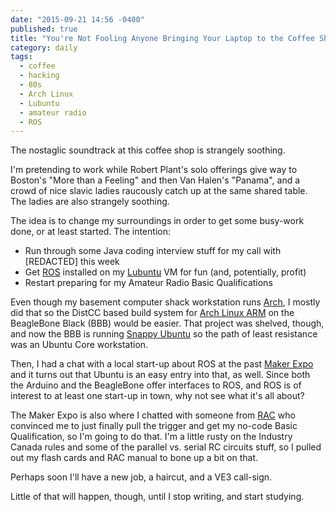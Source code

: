 ```yaml
---
date: "2015-09-21 14:56 -0400"
published: true
title: "You're Not Fooling Anyone Bringing Your Laptop to the Coffee Shop"
category: daily
tags: 
  - coffee
  - hacking
  - 80s
  - Arch Linux
  - Lubuntu
  - amateur radio
  - ROS
---
```


The nostaglic soundtrack at this coffee shop is strangely soothing.

I'm pretending to work while Robert Plant's solo offerings give way to Boston's "More than a Feeling" and then Van Halen's "Panama", and a crowd of nice slavic ladies raucously catch up at the same shared table. The ladies are also strangely soothing.

<a name="more"></a>

The idea is to change my surroundings in order to get some busy-work done, or at least started. The intention:

- Run through some Java coding interview stuff for my call with [REDACTED] this week
- Get [ROS](http://www.ros.org/) installed on my [Lubuntu](http://lubuntu.net/) VM for fun (and, potentially, profit)
- Restart preparing for my Amateur Radio Basic Qualifications

Even though my basement computer shack workstation runs [Arch](http://archlinux.org), I mostly did that so the DistCC based build system for [Arch Linux ARM](http://archlinuxarm.org/) on the BeagleBone Black (BBB) would be easier. That project was shelved, though, and now the BBB is running [Snappy Ubuntu](https://developer.ubuntu.com/en/snappy/) so the path of least resistance was an Ubuntu Core workstation.

Then, I had a chat with a local start-up about ROS at the past [Maker Expo](http://www.makerexpo.ca/) and it turns out that Ubuntu is an easy entry into that, as well. Since both the Arduino and the BeagleBone offer interfaces to ROS, and ROS is of interest to at least one start-up in town, why not see what it's all about?

The Maker Expo is also where I chatted with someone from [RAC](http://rac.ca/) who convinced me to just finally pull the trigger and get my no-code Basic Qualification, so I'm going to do that. I'm a little rusty on the Industry Canada rules and some of the parallel vs. serial RC circuits stuff, so I pulled out my flash cards and RAC manual to bone up a bit on that.

Perhaps soon I'll have a new job, a haircut, and a VE3 call-sign.

Little of that will happen, though, until I stop writing, and start studying.
